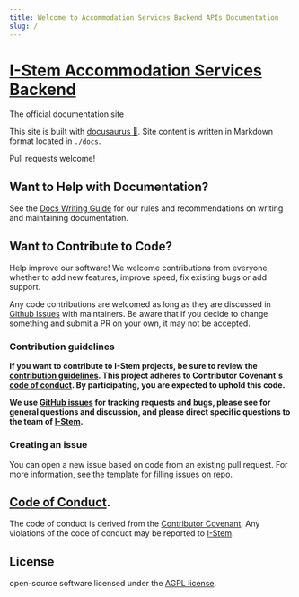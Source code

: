 ```yaml
---
title: Welcome to Accommodation Services Backend APIs Documentation
slug: /
---
```




# [I-Stem Accommodation Services Backend](https://github.com/I-Stem/backend)

The official documentation site

This site is built with [docusaurus 🦖](https://docusaurus.io). Site content is written in Markdown format located in `./docs`.

Pull requests welcome!

## Want to Help with Documentation?

See the [Docs Writing Guide](contributing/writing_guide) for our rules and recommendations on writing and maintaining documentation.

## Want to Contribute to Code?

Help improve our software! We welcome contributions from everyone, whether to add new features, improve speed, fix existing bugs or add support.

Any code contributions are welcomed as long as they are discussed in [Github Issues](https://github.com/I-Stem/backend/issues) with maintainers. Be aware that if you decide to change something and submit a PR on your own, it may not be accepted.

### Contribution guidelines

**If you want to contribute to I-Stem projects, be sure to review the
[contribution guidelines](contributing/index). This project adheres to Contributor Covenant's
[code of conduct](contributing/code_of_conduct). By participating, you are expected to
uphold this code.**

**We use [GitHub issues](https://github.com/I-Stem/backend/issues) for
tracking requests and bugs, please see for general questions and discussion, and please direct specific questions to the team of
[I-Stem](mailto:info@inclusivestem.org).**

### Creating an issue

You can open a new issue based on code from an existing pull request. For more information, see [the template for filling issues on repo](https://github.com/I-Stem/backend).

## [Code of Conduct](contributing/code_of_conduct).

The code of conduct is derived from the [Contributor Covenant](https://www.contributor-covenant.org). Any violations of the code of conduct may be reported to [I-Stem](mailto:info@inclusivestem.org).

## License

open-source software licensed under the [AGPL license](https://github.com/I-Stem/backend/blob/main/LICENSE).
